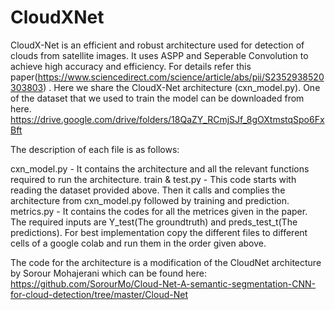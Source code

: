 # CloudXNet
CloudX-Net is an efficient and robust architecture used for detection of clouds from satellite images. It uses ASPP and Seperable Convolution to achieve high accuracy and efficiency. For details refer this paper(https://www.sciencedirect.com/science/article/abs/pii/S2352938520303803)
. Here we share the CloudX-Net architecture (cxn_model.py). One of the dataset that we used to train the model can be downloaded from here.
https://drive.google.com/drive/folders/18QaZY_RCmjSJf_8gOXtmstqSpo6FxBft


The description of each file is as follows:

cxn_model.py - It contains the architecture and all the relevant functions required to run the architecture.
train & test.py - This code starts with reading the dataset provided above. Then it calls and complies the architecture from cxn_model.py followed by training and prediction.
metrics.py - It contains the codes for all the metrices given in the paper. The required inputs are Y_test(The groundtruth) and preds_test_t(The predictions).
For best implementation copy the different files to different cells of a google colab and run them in the order given above.

The code for the architecture is a modification of the CloudNet architecture by Sorour Mohajerani which can be found here:
https://github.com/SorourMo/Cloud-Net-A-semantic-segmentation-CNN-for-cloud-detection/tree/master/Cloud-Net

